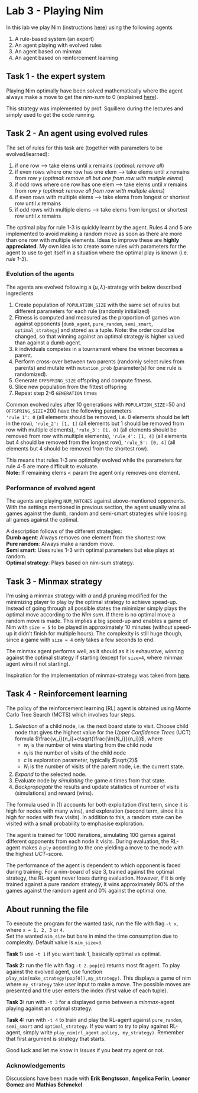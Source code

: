 # Lab 3 - Playing Nim
In this lab we play Nim (instructions [here](https://en.wikipedia.org/wiki/Nim)) using the following agents

1. A rule-based system (an expert)
2. An agent playing with evolved rules
3. An agent based on minmax
4. An agent based on reinforcement learning

## Task 1 - the expert system
Playing Nim optimally have been solved mathematically where the agent always make a move to get the *nim-sum* to 0 (explained [here](https://en.wikipedia.org/wiki/Nim#Mathematical_theory)).

This strategy was implemented by prof. Squillero during the lectures and simply used to get the code running. 

## Task 2 - An agent using evolved rules
The set of rules for this task are (together with parameters to be evolved/learned):
1. if one row --> take elems until x remains (*optimal: remove all*) 
2. if even rows where one row has one elem --> take elems until $x$ remains from row $y$ (*optimal: remove all but one from row with mutiple elems*)
3. if odd rows where one row has one elem --> take elems until $x$ remains from row $y$ (*optimal: remove all from row with multiple elems*)
4. if even rows with multiple elems --> take elems from longest or shortest row until $x$ remains
5. if odd rows with multiple elems --> take elems from longest or shortest row until $x$ remains 

The optimal play for rule 1-3 is quickly learnt by the agent. 
Rules 4 and 5 are implemented to avoid making a random move as soon as there are more than one row with multiple elements.
Ideas to improve these are **highly appreciated**. 
My own idea is to create some rules with parameters for the agent to use to get itself in a situation where the optimal play is known (i.e. *rule 1-3*).

### Evolution of the agents
The agents are evolved following a $(\mu, \lambda)$-strategy with below described ingredients
1. Create population of `POPULATION_SIZE` with the same set of rules but different parameters for each rule (randomly initialized)
2. Fitness is computed and measured as the proportion of games won against opponents [`dumb_agent`, `pure_random`, `semi_smart`, `optimal_strategy`] and stored as a tuple. Note: the order could be changed, so that winning against an optimal strategy is higher valued than against a dumb agent.
3. $k$ individuals competes in a tournament where the winner becomes a parent. 
4. Perform cross-over between two parents (randomly select rules from parents) and mutate with `mutation_prob` (parameter(s) for one rule is randomized). 
5. Generate `OFFSPRING_SIZE` offspring and compute fitness.
6. Slice new population from the fittest offspring
7. Repeat step 2-6 `GENERATION` times

Common evolved rules after 10 generations with `POPULATION_SIZE`=50 and `OFFSPRING_SIZE`=200 have the following parameters  
`'rule_1': 0` (all elements should be removed, i.e. 0 elements should be left in the row),
`'rule_2': [1, 1]`  (all elements but 1 should be removed from row with multiple elements),
`'rule_3': [1, 0]`  (all elements should be removed from row with multiple elements),
`'rule_4': [1, 4]`  (all elements but 4 should be removed from the longest row),
`'rule_5': [0, 4]` (all elements but 4 should be removed from the shortest row).

This means that rules 1-3 are optimally evolved while the parameters for rule 4-5 are more difficult to evaluate.  
**Note:** If remaining elems $<$ param the agent only removes one element.

### Performance of evolved agent
The agents are playing `NUM_MATCHES` against above-mentioned opponents. 
With the settings mentioned in previous section, the agent usually wins all games against the dumb, random and semi-smart strategies while loosing all games against the optimal.

A description follows of the different strategies:  
**Dumb agent**: Always removes one element from the shortest row.  
**Pure random**: Always make a random move.  
**Semi smart**: Uses rules 1-3 with optimal parameters but else plays at random.  
**Optimal strategy**: Plays based on nim-sum strategy.

## Task 3 - Minmax strategy
I'm using a minmax strategy with $\alpha$ and $\beta$ pruning modified for the minimizing player to play by the optimal strategy to achieve spead-up.
Instead of going through all possible states the minimizer simply plays the optimal move according to the *Nim sum*.
If there is no optimal move a random move is made.
This implies a big speed-up and enables a game of Nim with `size = 5` to be played in approximately 10 minutes (without speed-up it didn't finish for multiple hours).
The complexity is still huge though, since a game with `size = 4` only takes a few seconds to end. 

The minmax agent performs well, as it should as it is exhaustive, winning against the optimal strategy if starting (except for `size=4`, where minmax agent wins if not starting).

Inspiration for the implementation of minmax-strategy was taken from [here](https://www.geeksforgeeks.org/minimax-algorithm-in-game-theory-set-4-alpha-beta-pruning/amp/).

## Task 4 - Reinforcement learning
The policy of the reinforcement learning (RL) agent is obtained using Monte Carlo Tree Search (MCTS) which involves four steps.
1. *Selection* of a child node, i.e. the next board state to visit. 
Choose child node that gives the highest value for the *Upper Confidence Trees* (UCT) formula $\frac{w_i}{n_i}+c\sqrt{\frac{\ln{N_i}}{n_i}}$, where 
   * $w_i$ is the number of wins starting from the child node
   * $n_i$ is the number of visits of the child node
   * $c$ is exploration parameter, typically $\sqrt{2}$
   * $N_i$ is the number of visits of the parent node, i.e. the current state.
2. *Expand* to the selected node.
3. Evaluate node by *simulating* the game $n$ times from that state.
4. *Backpropagate* the results and update statistics of number of visits (simulations) and reward (wins).

The formula used in (1) accounts for both exploitation (first term, since it is high for nodes with many wins), and exploration (second term, since it is high for nodes with few visits).
In addition to this, a random state can be visited with a small probability to emphasise exploration.

The agent is trained for 1000 iterations, simulating 100 games against different opponents from each node it visits.
During evaluation, the RL-agent makes a `ply` according to the one yielding a move to the node with the highest *UCT*-score.

The performance of the agent is dependent to which opponent is faced during training. 
For a nim-board of size 3, trained against the optimal strategy, the RL-agent never loses during evaluation. 
However, if it is only trained against a pure random strategy, it wins approximately 90% of the games against the random agent and 0% against the optimal one. 



## About running the file 
To execute the program for the wanted task, run the file with flag `-t x`, where `x = 1, 2, 3` or `4`.  
Set the wanted `nim_size` but bare in mind the time consumption due to complexity. Default value is `nim_size=3`.

**Task 1:** use `-t 1` if you want task 1, basically optimal vs optimal.  

**Task 2:** run the file with flag `-t 2`. `pop[0]` returns most fit agent.
To play against the evolved agent, use function `play_nim(make_strategy(pop[0]),my_strategy)`.
This displays a game of nim where `my_strategy` take user input to make a move. 
The possible moves are presented and the user enters the index (first value of each tuple). 

**Task 3:** run with `-t 3` for a displayed game between a *minmax*-agent playing against an optimal strategy.  

**Task 4:** run with `-t 4` to train and play the RL-agent against `pure_random`, `semi_smart` and `optimal_strategy`. 
If you want to try to play against RL-agent, simply write `play_nim(rl_agent.policy, my_strategy)`. 
Remember that first argument is strategy that starts.

Good luck and let me know in *issues* if you beat my agent or not.   

### Acknowledgements
Discussions have been made with **Erik Bengtsson**, **Angelica Ferlin**, **Leonor Gomez** and **Mathias Schmekel**.


